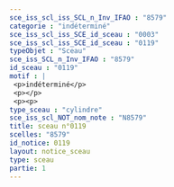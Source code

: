 ```yaml
---
sce_iss_scl_iss_SCL_n_Inv_IFAO : "8579"
categorie : "indéterminé"
sce_iss_scl_iss_SCE_id_sceau : "0003"
sce_iss_scl_iss_SCE_id_sceau : "0119"
typeObjet : "Sceau"
sce_iss_SCL_n_Inv_IFAO : "8579"
id_sceau : "0119"
motif : |
 <p>indéterminé</p>
 <p></p>
 <p><p>
type_sceau : "cylindre"
sce_iss_scl_NOT_nom_note : "N8579"
title: sceau n°0119
scelles: "8579"
id_notice: 0119
layout: notice_sceau
type: sceau
partie: 1
---
```

